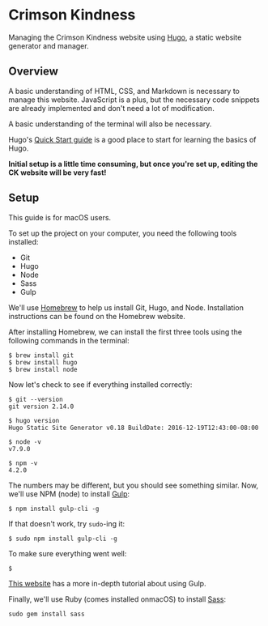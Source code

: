 # Crimson Kindness
Managing the Crimson Kindness website using [Hugo](https://gohugo.io), a static 
website generator and manager.

## Overview 
A basic understanding of HTML, CSS, and Markdown is necessary to manage this
website. JavaScript is a plus, but the necessary code snippets are already
implemented and don't need a lot of modification.

A basic understanding of the terminal will also be necessary.

Hugo's [Quick Start guide](https://gohugo.io/getting-started/quick-start/) is a
good place to start for learning the basics of Hugo.

**Initial setup is a little time consuming, but once you're set up, editing
the CK website will be very fast!**

## Setup 
This guide is for macOS users.

To set up the project on your computer, you need the following tools installed:

- Git
- Hugo
- Node
- Sass
- Gulp

We'll use [Homebrew](https://brew.sh/) to help us install Git, Hugo, and Node. Installation instructions can be found on the Homebrew website.

After installing Homebrew, we can install the first three tools using the 
following commands in the terminal:

```
$ brew install git
$ brew install hugo
$ brew install node
```

Now let's check to see if everything installed correctly:
```
$ git --version
git version 2.14.0

$ hugo version
Hugo Static Site Generator v0.18 BuildDate: 2016-12-19T12:43:00-08:00

$ node -v
v7.9.0

$ npm -v
4.2.0
```

The numbers may be different, but you should see something similar. Now,
we'll use NPM (node) to install [Gulp]():

```
$ npm install gulp-cli -g 
```

If that doesn't work, try `sudo`-ing it:
```
$ sudo npm install gulp-cli -g 
```

To make sure everything went well:
```
$ 
```
[This website](https://travismaynard.com/writing/getting-started-with-gulp)
has a more in-depth tutorial about using Gulp.

Finally, we'll use Ruby (comes installed onmacOS) to install [Sass](http://sass-lang.com/install):
```
sudo gem install sass
```
